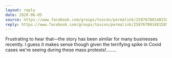 ```yaml
---
layout: reply
date: 2020-06-05
source: https://www.facebook.com/groups/toscon/permalink/2587678014815851/?comment_id=2587851598131826
reply: https://www.facebook.com/groups/toscon/permalink/2587678014815851/
---
```


Frustrating to hear that—the story has been similar for many businesses recently. I guess it makes sense though given the terrifying spike in Covid cases we're seeing during these mass protests!........
